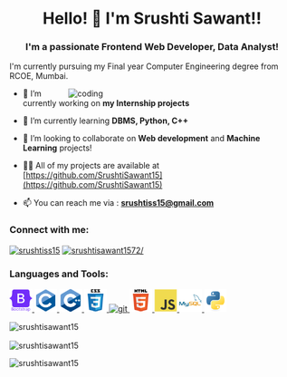 <h1 align="center">Hello! 👋 I'm Srushti Sawant!!</h1>
<h3 align="center">I'm a passionate Frontend Web Developer, Data Analyst!</h3>
<p align="left">I'm currently pursuing my Final year Computer Engineering degree from RCOE, Mumbai.
</p>

<img align="right" alt="coding" width="400" src="https://mir-s3-cdn-cf.behance.net/project_modules/disp/601014116770475.6068beff4640a.gif" >


- 🔭 I’m currently working on **my Internship projects**

- 🌱 I’m currently learning **DBMS, Python, C++**

- 🤝 I’m looking to collaborate on **Web development** and **Machine Learning** projects!

- 👨‍💻 All of my projects are available at [https://github.com/SrushtiSawant15](https://github.com/SrushtiSawant15)

- 📫 You can reach me via : **srushtiss15@gmail.com**

<h3 align="left">Connect with me:</h3>
<p align="left">
<a href="https://twitter.com/srushtiss15" target="blank"><img align="center" src="https://raw.githubusercontent.com/rahuldkjain/github-profile-readme-generator/master/src/images/icons/Social/twitter.svg" alt="srushtiss15" height="30" width="40" /></a>
<a href="https://linkedin.com/in/srushtisawant1572/" target="blank"><img align="center" src="https://raw.githubusercontent.com/rahuldkjain/github-profile-readme-generator/master/src/images/icons/Social/linked-in-alt.svg" alt="srushtisawant1572/" height="30" width="40" /></a>
</p>

<h3 align="left">Languages and Tools:</h3>
<p align="left"> <a href="https://getbootstrap.com" target="_blank" rel="noreferrer"> <img src="https://raw.githubusercontent.com/devicons/devicon/master/icons/bootstrap/bootstrap-plain-wordmark.svg" alt="bootstrap" width="40" height="40"/> </a> <a href="https://www.cprogramming.com/" target="_blank" rel="noreferrer"> <img src="https://raw.githubusercontent.com/devicons/devicon/master/icons/c/c-original.svg" alt="c" width="40" height="40"/> </a> <a href="https://www.w3schools.com/cpp/" target="_blank" rel="noreferrer"> <img src="https://raw.githubusercontent.com/devicons/devicon/master/icons/cplusplus/cplusplus-original.svg" alt="cplusplus" width="40" height="40"/> </a> <a href="https://www.w3schools.com/css/" target="_blank" rel="noreferrer"> <img src="https://raw.githubusercontent.com/devicons/devicon/master/icons/css3/css3-original-wordmark.svg" alt="css3" width="40" height="40"/> </a> <a href="https://git-scm.com/" target="_blank" rel="noreferrer"> <img src="https://www.vectorlogo.zone/logos/git-scm/git-scm-icon.svg" alt="git" width="40" height="40"/> </a> <a href="https://www.w3.org/html/" target="_blank" rel="noreferrer"> <img src="https://raw.githubusercontent.com/devicons/devicon/master/icons/html5/html5-original-wordmark.svg" alt="html5" width="40" height="40"/> </a> <a href="https://developer.mozilla.org/en-US/docs/Web/JavaScript" target="_blank" rel="noreferrer"> <img src="https://raw.githubusercontent.com/devicons/devicon/master/icons/javascript/javascript-original.svg" alt="javascript" width="40" height="40"/> </a> <a href="https://www.mysql.com/" target="_blank" rel="noreferrer"> <img src="https://raw.githubusercontent.com/devicons/devicon/master/icons/mysql/mysql-original-wordmark.svg" alt="mysql" width="40" height="40"/> </a> <a href="https://www.python.org" target="_blank" rel="noreferrer"> <img src="https://raw.githubusercontent.com/devicons/devicon/master/icons/python/python-original.svg" alt="python" width="40" height="40"/> </a> </p>

<p><img align="center" src="https://github-readme-stats.vercel.app/api/top-langs?username=srushtisawant15&show_icons=true&locale=en&layout=compact" alt="srushtisawant15" /></p>

<p><img align="center" src="https://github-readme-streak-stats.herokuapp.com/?user=srushtisawant15&" alt="srushtisawant15" /></p>


<p align="left"> <img src="https://komarev.com/ghpvc/?username=srushtisawant15&label=Profile%20views&color=0e75b6&style=flat" alt="srushtisawant15" /> </p>


